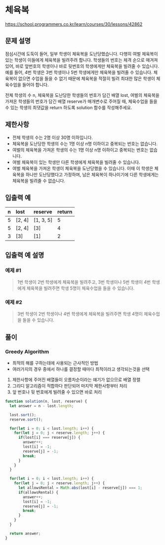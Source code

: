 # 체육복
https://school.programmers.co.kr/learn/courses/30/lessons/42862

## 문제 설명
점심시간에 도둑이 들어, 일부 학생이 체육복을 도난당했습니다. 다행히 여벌 체육복이 있는 학생이 이들에게 체육복을 빌려주려 합니다. 학생들의 번호는 체격 순으로 매겨져 있어, 바로 앞번호의 학생이나 바로 뒷번호의 학생에게만 체육복을 빌려줄 수 있습니다. 예를 들어, 4번 학생은 3번 학생이나 5번 학생에게만 체육복을 빌려줄 수 있습니다. 체육복이 없으면 수업을 들을 수 없기 때문에 체육복을 적절히 빌려 최대한 많은 학생이 체육수업을 들어야 합니다.

전체 학생의 수 n, 체육복을 도난당한 학생들의 번호가 담긴 배열 lost, 여벌의 체육복을 가져온 학생들의 번호가 담긴 배열 reserve가 매개변수로 주어질 때, 체육수업을 들을 수 있는 학생의 최댓값을 return 하도록 solution 함수를 작성해주세요.

## 제한사항
* 전체 학생의 수는 2명 이상 30명 이하입니다.
* 체육복을 도난당한 학생의 수는 1명 이상 n명 이하이고 중복되는 번호는 없습니다.
* 여벌의 체육복을 가져온 학생의 수는 1명 이상 n명 이하이고 중복되는 번호는 없습니다.
* 여벌 체육복이 있는 학생만 다른 학생에게 체육복을 빌려줄 수 있습니다.
* 여벌 체육복을 가져온 학생이 체육복을 도난당했을 수 있습니다. 이때 이 학생은 체육복을 하나만 도난당했다고 가정하며, 남은 체육복이 하나이기에 다른 학생에게는 체육복을 빌려줄 수 없습니다.

## 입출력 예
|n|lost|reserve|return|
|:-|:-|:-|:-|
|5|[2, 4]|[1, 3, 5]|5|
|5|[2, 4]|[3]|4|
|3|[3]|[1]|2|

## 입출력 예 설명
### 예제 #1
> 1번 학생이 2번 학생에게 체육복을 빌려주고, 3번 학생이나 5번 학생이 4번 학생에게 체육복을 빌려주면 학생 5명이 체육수업을 들을 수 있습니다.

### 예제 #2
> 3번 학생이 2번 학생이나 4번 학생에게 체육복을 빌려주면 학생 4명이 체육수업을 들을 수 있습니다.

## 풀이
### Greedy Algorithm
* 최적의 해를 구하는데에 사용되는 근사적인 방법
* 여러가지의 경우 중에서 하나를 결정할 때마다 최적이라고 생각되는것을 선택
1. 제한사항에 주어진 배열들이 오름차순이라는 얘기가 없으므로 배열 정렬
2. 그리디 알고리즘이 적합하다 판단되어 마지막 제한사항부터 처리
3. 앞 번호나 뒷 번호에게 빌려줄 수 있으면 바로 처리
```js
function solution(n, lost, reserve) {
  let answer = n - lost.length;

  lost.sort();
  reserve.sort();

  for(let i = 0; i < lost.length; i++) {
    for(let j = 0; j < reserve.length; j++) {
      if(lost[i] === reserve[j]) {
        answer++;
        lost[i] = -1;
        reserve[j] = -1;
        break;
      }
    }
  }

  for(let i = 0; i < lost.length; i++) {
    for(let j = 0; j < reserve.length; j++) {
      let allowsRental = Math.abs(lost[i] - reserve[j]) === 1;
      if(allowsRental) {
        answer++;
        lost[i] = -1;
        reserve[j] = -1;
        break;
      }
    }
  }

  return answer;
}
```
